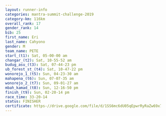 ```yaml
---
layout: runner-info 
categories: mantra-summit-challenge-2019 
category-km: 116km 
overall_rank: 17
gender_rank: 14
bib: 25
first_name: Eri
last_name: Cahyono
gender: M
team_name: PETE
start_(t1): Sat, 05-00-00 am
changar_(t2): Sat, 10-55-52 am
budug_asu_(t3): Sat, 07-44-23 pm
ub_forest_st_(t4): Sat, 10-47-22 pm
wonorejo_1_(t5): Sun, 04-23-30 am
mahapena_(t6): Sun, 07-07-35 am
wonorejo_2_(t7): Sun, 09-01-27 am
mbah_kamad_(t8): Sun, 12-16-50 pm
finish_(t9): Sun, 02-20-14 pm
race_time: 33-20-14
status: FINISHER
certificate: https-//drive.google.com/file/d/1SS6mc6dU05qEpwrRyRaZw69x7wEtSDr-/view?usp=sharing
---
```

